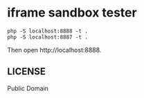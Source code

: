 # iframe sandbox tester

    php -S localhost:8888 -t .
    php -S localhost:8887 -t .

Then open http://localhost:8888.

## LICENSE

Public Domain
